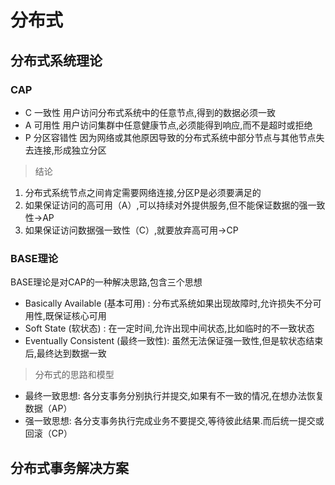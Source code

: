# 分布式
## 分布式系统理论
### CAP
- C 一致性 用户访问分布式系统中的任意节点,得到的数据必须一致
- A 可用性 用户访问集群中任意健康节点,必须能得到响应,而不是超时或拒绝
- P 分区容错性 因为网络或其他原因导致的分布式系统中部分节点与其他节点失去连接,形成独立分区
  
> 结论
1. 分布式系统节点之间肯定需要网络连接,分区P是必须要满足的
2. 如果保证访问的高可用（A）,可以持续对外提供服务,但不能保证数据的强一致性->AP
3. 如果保证访问数据强一致性（C）,就要放弃高可用->CP

### BASE理论
BASE理论是对CAP的一种解决思路,包含三个思想
- Basically Available (基本可用) : 分布式系统如果出现故障时,允许损失不分可用性,既保证核心可用
- Soft State (软状态) : 在一定时间,允许出现中间状态,比如临时的不一致状态
- Eventually Consistent (最终一致性): 虽然无法保证强一致性,但是软状态结束后,最终达到数据一致
  
> 分布式的思路和模型
- 最终一致思想: 各分支事务分别执行并提交,如果有不一致的情况,在想办法恢复数据（AP）
- 强一致思想: 各分支事务执行完成业务不要提交,等待彼此结果.而后统一提交或回滚（CP）

## 分布式事务解决方案


